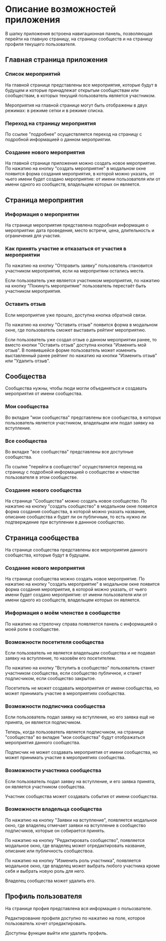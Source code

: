 # Описание возможностей приложения

В шапку приложения встроена навигационная панель, позволяющая перейти на главную страницу, на страницу сообществ и на страницу профиля текущего пользователя.

## Главная страница приложения

### Список мероприятий
На главной странице представлены все мероприятия, которые будут в будущем и которые принадлежат открытым сообществам или сообществам, в которых текущий пользователь является участником.

Мероприятия на главной странице могут быть отображены в двух режимах: в режиме сетки и в режиме списка.

### Переход на страницу мероприятия
По ссылке "подробнее" осуществляется переход на страницу с подробной информацией о данном мероприятии.

### Создание нового мероприятия
На главной странице приложения можно создать новое мероприятие. По нажатию на кнопку "создать мероприятие" в модальном окне появится форма создания мероприятия, в которой можно указать, от чьего имени будет создано мероприятие: от имени пользователя или от имени одного из сообществ, владельцем которых он является.

## Страница мероприятия

### Информация о мероприятии
На странице мероприятия представлена подробная информация о мероприятии: дата проведения, место встречи, цена, длительность и ограничения для участия.

### Как принять участие и отказаться от участия в мероприятии
По нажатию на кнопку "Отправить заявку" пользователь становится участником мероприятия, если на меропритяии остались места.

Если пользователь уже является участником мероприятия, по нажатию на кнопку "Покинуть меропритяие" пользователь перестаёт быть участником мероприятия.

### Оставить отзыв
Если мероприятие уже прошло, доступна кнопка обратной связи.

По нажатию на кнопку "Оставить отзыв" появится форма в модальном окне, где пользователь сможет выставить рейтинг мероприятию.

Если пользователь уже создал отзыв о данном мероприятии ранее, то вместо кнопки "Оставить отзыв" доступна кнопка "Изменить мой отзыв". В появившейся форме пользователь может изменить выставленный ранее рейтинг по нажатию на кнопки "Изменить отзыв" или "Удалить отзыв".

## Сообщества
Сообщества нужны, чтобы люди могли объединяться и создавать мероприятия от имени сообщества.

### Мои сообщества
Во вкладке "мои сообщества" представлены все сообщества, в которых пользователь является участником, владельцем или подал заявку на вступление.

### Все сообщества
Во вкладке "все сообщества" представлены все доступные сообщества.

По ссылке "перейти в сообщество" осуществляется переход на страницу с подробной информацией о сообществе и членстве пользователя в этом сообществе.

### Создание нового сообщества
На странице "Сообщества" можно создать новое сообщество. По нажатию на кнопку "создать сообщество" в модальном окне появится форма создания сообщества, в которой можно указать название, описание сообщества и будет ли он публичным, то есть нужно ли подтверждение при вступлении в даннное сообщество.

## Страница сообщества
На странице сообщества представлены все мероприятия данного сообщества, которые будут в будущем.

### Создание нового мероприятия
На странице сообщества можно создать новое мероприятие. По нажатию на кнопку "создать мероприятие" в модальном окне появится форма создания мероприятия, в которой можно указать, от чьего имени будет создано мероприятие: от имени пользователя или от имени одного из сообществ, владельцем которых он является.

### Информация о моём членстве в сообществе
По нажатию на стрелочку справа появляется панель с информацией о моей роли в сообществе.

### Возможности посетителя сообщества
Если пользователь не является владельцем сообщества и не подавал заявку на вступление, то назовём его посетителем.

По нажатию на кнопку "Вступить в сообщество" пользователь станет участником сообщества, если сообщество публичное, и станет подписчиком, если сообщество закрытое.

Посетитель не может создавать мероприятия от имени сообщества, но может принимать участие в мероприятиях сообщества.

### Возможности подписчика сообщества
Если пользователь подал заявку на вступление, но его заявка ещё не принята, он является подписчиком.

Теперь, когда пользователь является подписчиком, на странице "сообщества" во вкладке "мои сообщества" будут отображаться мероприятия данного сообщества.

Подписчик не может создавать мероприятия от имени сообщества, но может принимать участие в мероприятиях сообщества.

### Возможности участника сообщества
Если пользователь подал заявку на вступление, и его заявка принята, он является участником сообщества.

Участник сообщества может создавать события от имени сообщества.

### Возможности владельца сообщества
По нажатию на кнопку "Заявки на вступление", появляется модальное окно, где владелец отмечает заявки на вступление в сообщество подписчиков, которые он собирается принять.

По нажатию на кнопку "Редактировать сообщество", появляется модальное окно, где владелец может отредактировать название, описание или публичность сообществоа.

По нажатию на кнопку "Изменить роль участника", появляется модальное окно, где владелец может выбрать любого участника кроме себя и выбрать новую роль для него.

Владелец сообщества может удалить его.

## Профиль пользователя

На странице профия представлена вся информация о польозвателе.

Редактирование профиля доступно по нажатию на поле, которое пользователь хочет отредактировать.

Доступны функции выйти или удалить профиль.
